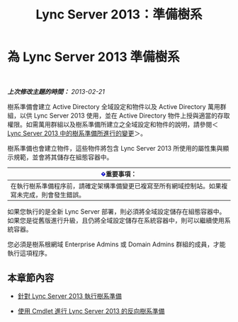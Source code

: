 ﻿---
title: Lync Server 2013：準備樹系
TOCTitle: 準備樹系
ms:assetid: 3d188fcb-c64e-46cf-a3a7-9e3ebefed7fd
ms:mtpsurl: https://technet.microsoft.com/zh-tw/library/Gg425898(v=OCS.15)
ms:contentKeyID: 49290669
ms.date: 08/10/2015
mtps_version: v=OCS.15
ms.translationtype: HT
---

# 為 Lync Server 2013 準備樹系

 

_**上次修改主題的時間：** 2013-02-21_

樹系準備會建立 Active Directory 全域設定和物件以及 Active Directory 萬用群組，以供 Lync Server 2013 使用，並在 Active Directory 物件上授與適當的存取權限。如需萬用群組以及樹系準備所建立之全域設定和物件的說明，請參閱＜ [Lync Server 2013 中的樹系準備所進行的變更](lync-server-2013-changes-made-by-forest-preparation.md)＞。

樹系準備也會建立物件，這些物件將包含 Lync Server 2013 所使用的屬性集與顯示規範，並會將其儲存在組態容器中。

<table>
<thead>
<tr class="header">
<th><img src="images/Gg412908.important(OCS.15).gif" title="important" alt="important" />重要事項：</th>
</tr>
</thead>
<tbody>
<tr class="odd">
<td>在執行樹系準備程序前，請確定架構準備變更已複寫至所有網域控制站。如果複寫未完成，則會發生錯誤。</td>
</tr>
</tbody>
</table>


如果您執行的是全新 Lync Server 部署，則必須將全域設定儲存在組態容器中。如果您是從舊版進行升級，且仍將全域設定儲存在系統容器中，則可以繼續使用系統容器。

您必須是樹系根網域 Enterprise Admins 或 Domain Admins 群組的成員，才能執行這項程序。

## 本章節內容

  - [針對 Lync Server 2013 執行樹系準備](lync-server-2013-running-forest-preparation.md)

  - [使用 Cmdlet 進行 Lync Server 2013 的反向樹系準備](lync-server-2013-using-cmdlets-to-reverse-forest-preparation.md)

